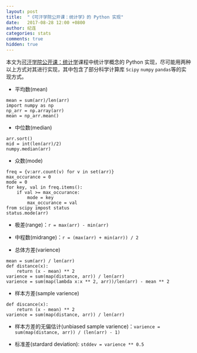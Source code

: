 ```yaml
---
layout: post
title:  "《可汗学院公开课：统计学》的 Python 实现"
date:   2017-08-28 12:00 +0800
author: 纪连
categories: stats
comments: true
hidden: true
---
```


本文为[可汗学院公开课：统计学]课程中统计学概念的 Python 实现，尽可能用两种以上方式对其进行实现，其中包含了部分科学计算库 `Scipy` `numpy` `pandas`等的实现方式。

* 平均数(mean)
```
mean = sum(arr)/len(arr)
import numpy as np
np_arr = np.array(arr)
mean = np_arr.mean()
```

* 中位数(median)
```
arr.sort()
mid = int(len(arr)/2)
numpy.median(arr)
```

* 众数(mode)
```
freq = {v:arr.count(v) for v in set(arr)}
max_occurance = 0
mode = 0
for key, val in freq.items():
    if val >= max_occurance:
        mode = key
        max_occurance = val
from scipy impost status
status.mode(arr)
```
* 极差(range)：`r = max(arr) - min(arr)`

* 中程数(midrange)：`r = (max(arr) + min(arr)) / 2`

* 总体方差(varience)
```
mean = sum(arr) / len(arr)
def distance(x):
    return (x - mean) ** 2
varience = sum(map(distance, arr)) / len(arr)
varience = sum(map(lambda x:x ** 2, arr))/len(arr) - mean ** 2
```
* 样本方差(sample varience)
```
def discance(x):
    return (x - mean) ** 2
varience = sum(map(distance, arr)) / len(arr)
```
* 样本方差的无偏估计(unbiased sample varience)：`varience = sum(map(distance, arr)) / (len(arr) - 1)`

* 标准差(stardard deviation): `stddev = varience ** 0.5`


[可汗学院公开课：统计学]: http://open.16*com/special/Khan/khstatistics.html
